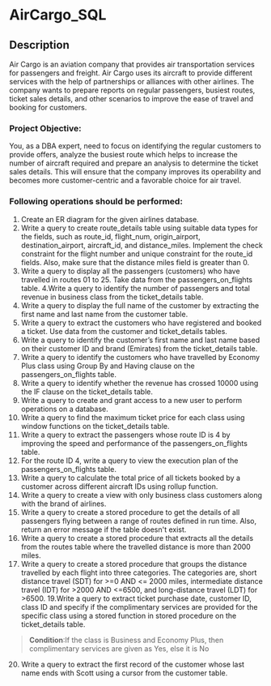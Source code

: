# AirCargo_SQL
## Description
Air Cargo is an aviation company that provides air transportation services for passengers and freight. Air Cargo uses its aircraft to provide different services with the help of partnerships or alliances with other airlines. The company wants to prepare reports on regular passengers, busiest routes, ticket sales details, and other scenarios to improve the ease of travel and booking for customers.
### Project Objective:
You, as a DBA expert, need to focus on identifying the regular customers to provide offers, analyze the busiest route which helps to increase the number of aircraft required and prepare an analysis to determine the ticket sales details. This will ensure that the company improves its operability and becomes more customer-centric and a favorable choice for air travel.
### Following operations should be performed:
1. Create an ER diagram for the given airlines database.
2. Write a query to create route_details table using suitable data types for the fields, such as route_id, flight_num, origin_airport, destination_airport, aircraft_id, and distance_miles. Implement the check constraint for the flight number and unique constraint for the route_id fields. Also, make sure that the distance miles field is greater than 0.
3. Write a query to display all the passengers (customers) who have travelled in routes 01 to 25. Take data  from the passengers_on_flights table.
4.Write a query to identify the number of passengers and total revenue in business class from the ticket_details table.
5. Write a query to display the full name of the customer by extracting the first name and last name from the customer table.
6. Write a query to extract the customers who have registered and booked a ticket. Use data from the customer and ticket_details tables.
7. Write a query to identify the customer’s first name and last name based on their customer ID and brand (Emirates) from the ticket_details table.
8. Write a query to identify the customers who have travelled by Economy Plus class using Group By and Having clause on the passengers_on_flights table.
9. Write a query to identify whether the revenue has crossed 10000 using the IF clause on the ticket_details table.
10. Write a query to create and grant access to a new user to perform operations on a database.
11. Write a query to find the maximum ticket price for each class using window functions on the ticket_details table.
12. Write a query to extract the passengers whose route ID is 4 by improving the speed and performance of the passengers_on_flights table.
13. For the route ID 4, write a query to view the execution plan of the passengers_on_flights table.
14. Write a query to calculate the total price of all tickets booked by a customer across different aircraft IDs using rollup function.
15. Write a query to create a view with only business class customers along with the brand of airlines.
16. Write a query to create a stored procedure to get the details of all passengers flying between a range of routes defined in run time. Also, return an error message if the table doesn't exist.
17. Write a query to create a stored procedure that extracts all the details from the routes table where the travelled distance is more than 2000 miles.
18. Write a query to create a stored procedure that groups the distance travelled by each flight into three categories. The categories are, short distance travel (SDT) for >=0 AND <= 2000 miles, intermediate distance travel (IDT) for >2000 AND <=6500, and long-distance travel (LDT) for >6500.
19.Write a query to extract ticket purchase date, customer ID, class ID and specify if the complimentary services are provided for the specific class using a stored function in stored procedure on the ticket_details table.
> **Condition**:If the class is Business and Economy Plus, then complimentary services are given as Yes, else it is No
20. Write a query to extract the first record of the customer whose last name ends with Scott using a cursor from the customer table.
